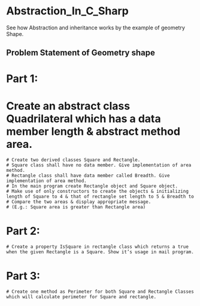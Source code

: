 # Abstraction_In_C_Sharp
See how Abstraction and inheritance works by the example of geometry Shape.

## Problem Statement of Geometry shape 

# Part 1:

# Create an abstract class Quadrilateral which has a data member length & abstract method area.

    # Create two derived classes Square and Rectangle. 
    # Square class shall have no data member. Give implementation of area method.
    # Rectangle class shall have data member called Breadth. Give implementation of area method.
    # In the main program create Rectangle object and Square object.
    # Make use of only constructors to create the objects & initializing length of Square to 4 & that of rectangle set length to 5 & Breadth to
    # Compare the two areas & display appropriate message.
    # (E.g.: Square area is greater than Rectangle area)

# Part 2:
    # Create a property IsSquare in rectangle class which returns a true when the given Rectangle is a Square. Show it’s usage in mail program.

# Part 3:
    # Create one method as Perimeter for both Square and Rectangle Classes which will calculate perimeter for Square and rectangle.  

